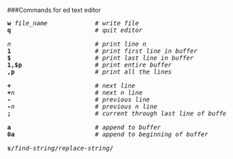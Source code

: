 ###Commands for ed text editor
<pre>
<b>w</b> <em>file_name</em>             <em># write file</em>
<b>q</b>                       <em># quit editor</em>

<em>n</em>                       <em># print line n</em>
<b>1</b>                       <em># print first line in buffer</em>
<b>$</b>                       <em># print last line in buffer</em>
<b>1,$p</b>                    <em># print entire buffer</em>
<b>,p</b>                      <em># print all the lines</em>

<b>+</b>                       <em># next line</em>
<b>+</b><em>n</em>                      <em># next n line</em>
<b>-</b>                       <em># previous line</em>
<b>-</b><em>n</em>                      <em># previous n line</em>
<b>;</b>                       <em># current through last line of buffer</em>

<b>a</b>                       <em># append to buffer</em>
<b>0a</b>                      <em># append to beginning of buffer</em>

<b>s/</b><em>find-string</em><b>/</b><em>replace-string</em><b>/</b>
</pre>
